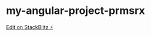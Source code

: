 # my-angular-project-prmsrx

[Edit on StackBlitz ⚡️](https://stackblitz.com/edit/my-angular-project-prmsrx)